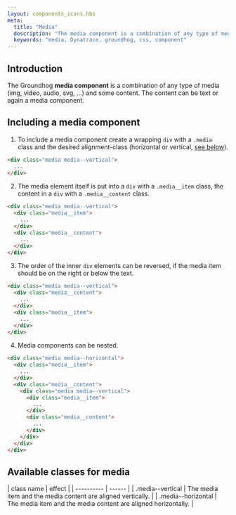 ```yaml
---
layout: components_icons.hbs
meta:
  title: "Media"
  description: "The media component is a combination of any type of media (img, video, audio,...) and some text."
  keywords: "media, Dynatrace, groundhog, css, component"
---
```


## Introduction
The Groundhog **media component** is a combination of any type of media (img, video, audio, svg, ...) and some content. The content can be text or again a media component.

## Including a media component

1. To include a media component create a wrapping `div` with a `.media` class and the desired alignment-class (horizontal or vertical, [see below][mediaClass]).
```html
<div class="media media--vertical">
  ...
</div>
```
2. The media element itself is put into a `div` with a `.media__item` class, the content in a `div` with a `.media__content` class.
```html
<div class="media media--vertical">
  <div class="media__item">
    ...
  </div>
  <div class="media__content">
    ...
  </div>
</div>
```
3. The order of the inner `div` elements can be reversed, if the media item should be on the right or below the text.
```html
<div class="media media--vertical">
  <div class="media__content">
    ...
  </div>
  <div class="media__item">
    ...
  </div>
</div>
```
4. Media components can be nested.
```html
<div class="media media--horizontal">
  <div class="media__item">
    ...
  </div>
  <div class="media__content">
    <div class="media media--vertical">
      <div class="media__item">
        ...
      </div>
      <div class="media__content">
        ...
      </div>
    </div>
  </div>
</div>
```

## Available classes for media

| class name | effect |
| ---------- | ------ |
| .media--vertical | The media item and the media content are aligned vertically. |
| .media--horizontal | The media item and the media content are aligned horizontally. |

[mediaClass]: #available-classes-for-media
